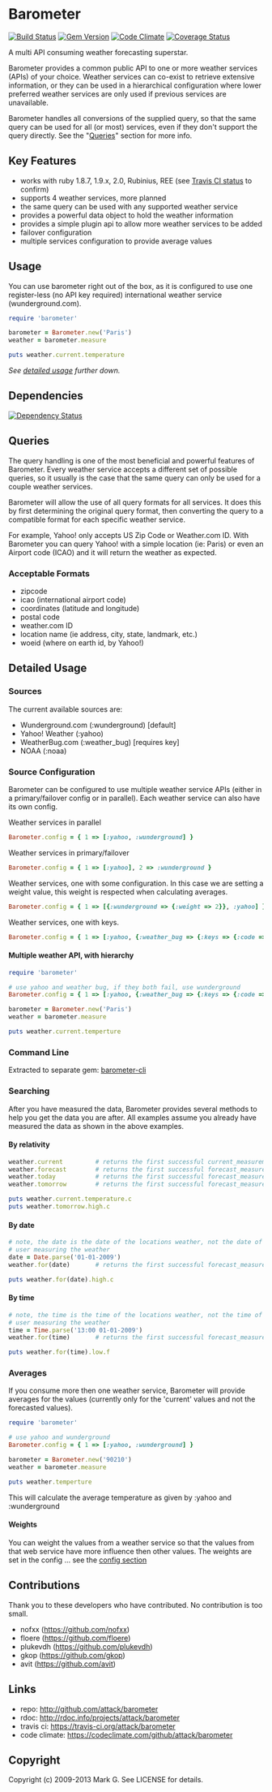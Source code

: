 # Barometer

[![Build Status](https://travis-ci.org/attack/barometer.png?branch=master)](https://travis-ci.org/attack/barometer)
[![Gem Version](https://badge.fury.io/rb/barometer.png)](http://badge.fury.io/rb/barometer)
[![Code Climate](https://codeclimate.com/github/attack/barometer.png)](https://codeclimate.com/github/attack/barometer)
[![Coverage Status](https://coveralls.io/repos/attack/barometer/badge.png?branch=master)](https://coveralls.io/r/attack/barometer)

A multi API consuming weather forecasting superstar.

Barometer provides a common public API to one or more weather services (APIs)
of your choice.  Weather services can co-exist to retrieve extensive
information, or they can be used in a hierarchical configuration where lower
preferred weather services are only used if previous services are
unavailable.

Barometer handles all conversions of the supplied query, so that the
same query can be used for all (or most) services, even if they don't
support the query directly. See the "[Queries](#queries)" section for more info.

## Key Features

* works with ruby 1.8.7, 1.9.x, 2.0, Rubinius, REE (see
  [Travis CI status](https://travis-ci.org/attack/barometer) to confirm)
* supports 4 weather services, more planned
* the same query can be used with any supported weather service
* provides a powerful data object to hold the weather information
* provides a simple plugin api to allow more weather services to be added
* failover configuration
* multiple services configuration to provide average values

## Usage

You can use barometer right out of the box, as it is configured to use one
register-less (no API key required) international weather service
(wunderground.com).

```ruby
require 'barometer'

barometer = Barometer.new('Paris')
weather = barometer.measure

puts weather.current.temperature
```

*See [detailed usage](#detailed-usage) further down.*

## Dependencies

[![Dependency Status](https://gemnasium.com/attack/barometer.png)](https://gemnasium.com/attack/barometer)

## Queries

The query handling is one of the most beneficial and powerful features of
Barometer.  Every weather service accepts a different set of possible
queries, so it usually is the case that the same query can only be used
for a couple weather services.

Barometer will allow the use of all query formats for all services.
It does this by first determining the original query format,
then converting the query to a compatible format for each specific
weather service.

For example, Yahoo! only accepts US Zip Code or Weather.com ID.  With Barometer
you can query Yahoo! with a simple location (ie: Paris) or even an Airport
code (ICAO) and it will return the weather as expected.

### Acceptable Formats

* zipcode
* icao (international airport code)
* coordinates (latitude and longitude)
* postal code
* weather.com ID
* location name (ie address, city, state, landmark, etc.)
* woeid (where on earth id, by Yahoo!)

## Detailed Usage

### Sources

The current available sources are:

* Wunderground.com (:wunderground) [default]
* Yahoo! Weather (:yahoo)
* WeatherBug.com (:weather_bug) [requires key]
* NOAA (:noaa)

### Source Configuration

Barometer can be configured to use multiple weather service APIs (either in
a primary/failover config or in parallel).  Each weather service can also
have its own config.

Weather services in parallel

```ruby
Barometer.config = { 1 => [:yahoo, :wunderground] }
```

Weather services in primary/failover

```ruby
Barometer.config = { 1 => [:yahoo], 2 => :wunderground }
```

Weather services, one with some configuration. In this case we are setting
a weight value, this weight is respected when calculating averages.

```ruby
Barometer.config = { 1 => [{:wunderground => {:weight => 2}}, :yahoo] }
```

Weather services, one with keys.

```ruby
Barometer.config = { 1 => [:yahoo, {:weather_bug => {:keys => {:code => CODE_KEY} }}] }
```

#### Multiple weather API, with hierarchy

```ruby
require 'barometer'

# use yahoo and weather bug, if they both fail, use wunderground
Barometer.config = { 1 => [:yahoo, {:weather_bug => {:keys => {:code => CODE_KEY} }}], 2 => :wunderground }

barometer = Barometer.new('Paris')
weather = barometer.measure

puts weather.current.temperture
```

### Command Line

Extracted to separate gem: [barometer-cli](http://github.com/attack/barometer-cli)

### Searching

After you have measured the data, Barometer provides several methods to help
you get the data you are after. All examples assume you already have measured
the data as shown in the above examples.

#### By relativity

```ruby
weather.current         # returns the first successful current_measurement
weather.forecast        # returns the first successful forecast_measurements
weather.today           # returns the first successful forecast_measurement for today
weather.tomorrow        # returns the first successful forecast_measurement for tomorrow

puts weather.current.temperature.c
puts weather.tomorrow.high.c
```

#### By date

```ruby
# note, the date is the date of the locations weather, not the date of the
# user measuring the weather
date = Date.parse('01-01-2009')
weather.for(date)       # returns the first successful forecast_measurement for the date

puts weather.for(date).high.c
```

#### By time

```ruby
# note, the time is the time of the locations weather, not the time of the
# user measuring the weather
time = Time.parse('13:00 01-01-2009')
weather.for(time)       # returns the first successful forecast_measurement for the time

puts weather.for(time).low.f
```

### Averages

If you consume more then one weather service, Barometer will provide averages
for the values (currently only for the 'current' values and not the forecasted
values).

```ruby
require 'barometer'

# use yahoo and wunderground
Barometer.config = { 1 => [:yahoo, :wunderground] }

barometer = Barometer.new('90210')
weather = barometer.measure

puts weather.temperture
```

This will calculate the average temperature as given by :yahoo and :wunderground

#### Weights

You can weight the values from a weather service so that the values from that
web service have more influence then other values.  The weights are set in the
config ... see the [config section](#source-configuration)

## Contributions

Thank you to these developers who have contributed. No contribution is too small.

* nofxx (https://github.com/nofxx)
* floere (https://github.com/floere)
* plukevdh (https://github.com/plukevdh)
* gkop (https://github.com/gkop)
* avit (https://github.com/avit)

## Links

* repo: http://github.com/attack/barometer
* rdoc: http://rdoc.info/projects/attack/barometer
* travis ci: https://travis-ci.org/attack/barometer
* code climate: https://codeclimate.com/github/attack/barometer

## Copyright

Copyright (c) 2009-2013 Mark G. See LICENSE for details.
